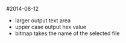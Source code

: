 #2014-08-12
* larger output text area
* upper case output hex value
* bitmap takes the name of the selected file